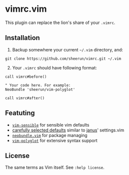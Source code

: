 # vimrc.vim

This plugin can replace the lion's share of your `.vimrc`.

## Installation

1. Backup somewhere your current `~/.vim` directory, and:

  ```
  git clone https://github.com/sheerun/vimrc.git ~/.vim
  ```

2. Your `.vimrc` should have following format:

  ```vim
  call vimrc#before()

  " Your code here. For example:
  NeoBundle 'sheerun/vim-polyglot'

  call vimrc#after()
  ```

## Featuting

* [`vim-sensible`](https://github.com/tpope/vim-sensible) for sensible vim defaults
* [carefully selected defaults](https://github.com/sheerun/vimrc.vim/blob/master/plugin/vimrc.vim#L127) similar to [janus](https://github.com/carlhuda/janus)' settings.vim
* [`neobundle.vim`](https://github.com/Shougo/neobundle.vim) for package managing
* [`vim-polyglot`](https://github.com/sheerun/vim-polyglot) for extensive syntax support

## License

The same terms as Vim itself. See `:help license`.

